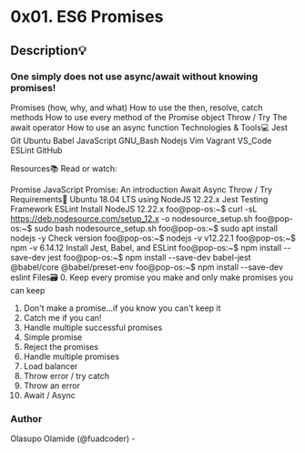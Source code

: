 # 0x01. ES6 Promises
## Description:bulb:
### One simply does not use async/await without knowing promises!

Promises (how, why, and what)
How to use the then, resolve, catch methods
How to use every method of the Promise object
Throw / Try
The await operator
How to use an async function
Technologies & Tools:computer:
Jest Git Ubuntu Babel JavaScript GNU_Bash Nodejs Vim Vagrant VS_Code ESLint GitHub

Resources:books:
Read or watch:

Promise
JavaScript Promise: An introduction
Await
Async
Throw / Try
Requirements:hammer:
Ubuntu 18.04 LTS using NodeJS 12.22.x
Jest Testing Framework
ESLint
Install NodeJS 12.22.x
foo@pop-os:~$ curl -sL https://deb.nodesource.com/setup_12.x -o nodesource_setup.sh
foo@pop-os:~$ sudo bash nodesource_setup.sh
foo@pop-os:~$ sudo apt install nodejs -y
Check version
foo@pop-os:~$ nodejs -v
v12.22.1
foo@pop-os:~$ npm -v
6.14.12
Install Jest, Babel, and ESLint
foo@pop-os:~$ npm install --save-dev jest
foo@pop-os:~$ npm install --save-dev babel-jest @babel/core @babel/preset-env
foo@pop-os:~$ npm install --save-dev eslint
Files:card_file_box:
0. Keep every promise you make and only make promises you can keep
1. Don't make a promise...if you know you can't keep it
2. Catch me if you can!
3. Handle multiple successful promises
4. Simple promise
5. Reject the promises
6. Handle multiple promises
7. Load balancer
8. Throw error / try catch
9. Throw an error
10. Await / Async
### Author
Olasupo Olamide (@fuadcoder) -    

